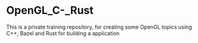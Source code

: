 # OpenGL_C-_Rust
This is a private training repository, for creating some OpenGL topics using C++, Bazel and Rust for building a application
